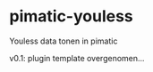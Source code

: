 pimatic-youless
===============

Youless data tonen in pimatic

v0.1: plugin template overgenomen...
